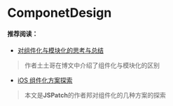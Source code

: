 # ComponetDesign

#### 推荐阅读：
+ [对组件化与模块化的思考与总结](http://tutuge.me/2016/03/29/modular-and-component-summary/)
> 作者土土哥在博文中介绍了组件化与模块化的区别

+ [iOS 组件化方案探索](http://blog.cnbang.net/tech/3080/)
> 本文是**JSPatch**的作者邦对组件化的几种方案的探索
